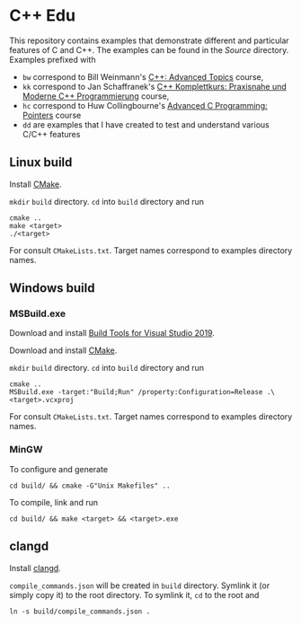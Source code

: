 # C++ Edu

This repository contains examples that demonstrate different and particular features of C and C++. The examples can be found in the *Source* directory. Examples prefixed with

- `bw` correspond to Bill Weinmann's [C++: Advanced Topics](https://www.lynda.com/C-tutorials/C-Advanced-Programming-Topics/782128-2.html) course,
- `kk` correspond to Jan Schaffranek's [C++ Komplettkurs: Praxisnahe und Moderne C++ Programmierung](https://www.udemy.com/course/der-komplettkurs-zur-modernen-c-programmierung/) course,
- `hc` correspond to Huw Collingbourne's [Advanced C Programming: Pointers](https://www.udemy.com/course/advanced-c-programming-pointers/) course
- `dd` are examples that I have created to test and understand various C/C++ features

## Linux build

Install [CMake](https://cmake.org/).

`mkdir` `build` directory. `cd` into `build` directory and run

```
cmake ..
make <target>
./<target>
```

For <target> consult `CMakeLists.txt`. Target names correspond to examples directory names.

## Windows build

### MSBuild.exe

Download and install [Build Tools for Visual Studio 2019](https://visualstudio.microsoft.com/downloads/#build-tools-for-visual-studio-2019).

Download and install [CMake](https://cmake.org/).

`mkdir` `build` directory. `cd` into `build` directory and run

```
cmake ..
MSBuild.exe -target:"Build;Run" /property:Configuration=Release .\<target>.vcxproj
```
For <target> consult `CMakeLists.txt`. Target names correspond to examples directory names.

### MinGW

To configure and generate
```
cd build/ && cmake -G"Unix Makefiles" ..
```

To compile, link and run

```
cd build/ && make <target> && <target>.exe
```
## clangd

Install [clangd](https://clangd.llvm.org/installation.html).

`compile_commands.json` will be created in `build` directory. Symlink it (or simply copy it) to the root directory. To symlink it, `cd` to the root and

```
ln -s build/compile_commands.json .
```
